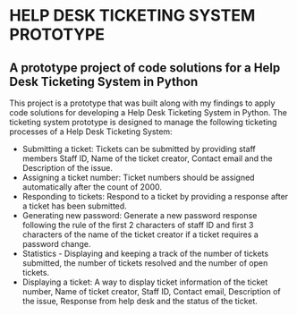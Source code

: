 # HELP DESK TICKETING SYSTEM PROTOTYPE

## A prototype project of code solutions for a Help Desk Ticketing System in Python

This project is a prototype that was built along with my findings to apply code solutions for developing a Help Desk Ticketing System in Python. The ticketing system prototype is designed to manage the following ticketing processes of a Help Desk Ticketing System:

* Submitting a ticket: Tickets can be submitted by providing staff members Staff ID, Name of the ticket creator, Contact email and the Description of the issue.
* Assigning a ticket number: Ticket numbers should be assigned automatically after the count of 2000.
* Responding to tickets: Respond to a ticket by providing a response after a ticket has been submitted.
* Generating new password: Generate a new password response following the rule of the first 2 characters of staff ID and first 3 characters of the name of the ticket creator if a ticket requires a password change.
* Statistics - Displaying and keeping a track of the number of tickets submitted, the number of tickets resolved and the number of open tickets.
* Displaying a ticket: A way to display ticket information of the ticket number, Name of ticket creator, Staff ID, Contact email, Description of the issue, Response from help desk and the status of the ticket.










